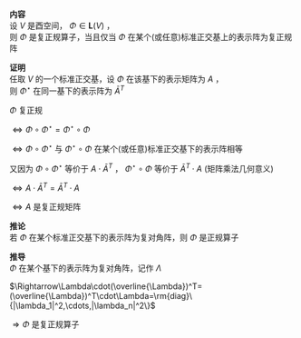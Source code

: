 **内容**  
设 $V$ 是酉空间， $\Phi\in\mathbf{L}(V)$ ，  
则 $\Phi$ 是复正规算子，当且仅当 $\Phi$ 在某个(或任意)标准正交基上的表示阵为复正规阵  
  
**证明**  
任取 $V$ 的一个标准正交基，设 $\Phi$ 在该基下的表示矩阵为 $A$ ，  
则 $\Phi^\star$ 在同一基下的表示阵为 $\bar{A}^T$  
  
 $\Phi$ 复正规  
  
 $\Leftrightarrow\Phi\circ\Phi^\star=\Phi^\star\circ\Phi$  
  
 $\Leftrightarrow\Phi\circ\Phi^\star$ 与 $\Phi^\star\circ\Phi$ 在某个(或任意)标准正交基下的表示阵相等  
  
又因为 $\Phi\circ\Phi^\star$ 等价于 $A\cdot\bar{A}^T$ ， $\Phi^\star\circ\Phi$ 等价于 $\bar{A}^T\cdot A$ (矩阵乘法几何意义)  
  
 $\Leftrightarrow A\cdot\bar{A}^T=\bar{A}^T\cdot A$  
  
 $\Leftrightarrow A$ 是复正规矩阵  
  
**推论**  
若 $\Phi$ 在某个标准正交基下的表示阵为复对角阵，则 $\Phi$ 是正规算子  
  
**推导**  
 $\Phi$ 在某个基下的表示阵为复对角阵，记作 $\Lambda$  
  
 $\Rightarrow\Lambda\cdot(\overline{\Lambda})^T=(\overline{\Lambda})^T\cdot\Lambda=\rm{diag}\{|\lambda_1|^2,\cdots,|\lambda_n|^2\}$  
  
 $\Rightarrow\Phi$ 是复正规算子  
